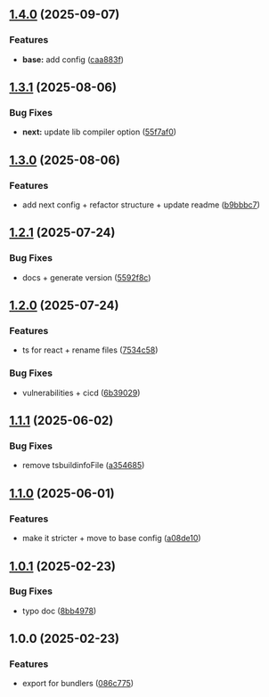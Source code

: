 ## [1.4.0](https://github.com/rodbe-io/tsconfig/compare/v1.3.1...v1.4.0) (2025-09-07)

### Features

* **base:** add config ([caa883f](https://github.com/rodbe-io/tsconfig/commit/caa883fab99d2b678eb1a3b2c39d431fdd69f302))

## [1.3.1](https://github.com/rodbe-io/tsconfig/compare/v1.3.0...v1.3.1) (2025-08-06)

### Bug Fixes

* **next:** update lib compiler option ([55f7af0](https://github.com/rodbe-io/tsconfig/commit/55f7af0f284a8a7fbb1d7800cfd94081d4994932))

## [1.3.0](https://github.com/rodbe-io/tsconfig/compare/v1.2.1...v1.3.0) (2025-08-06)

### Features

* add next config + refactor structure + update readme ([b9bbbc7](https://github.com/rodbe-io/tsconfig/commit/b9bbbc7234099cea9c98a72fa6bd99e65758e2df))

## [1.2.1](https://github.com/rodbe-io/tsconfig/compare/v1.2.0...v1.2.1) (2025-07-24)

### Bug Fixes

* docs + generate version ([5592f8c](https://github.com/rodbe-io/tsconfig/commit/5592f8cd0379e47349741d776872815b8931bc76))

## [1.2.0](https://github.com/rodbe-io/tsconfig/compare/v1.1.1...v1.2.0) (2025-07-24)

### Features

* ts for react + rename files ([7534c58](https://github.com/rodbe-io/tsconfig/commit/7534c5842de2d712d207e9aa88eca7b8b1e21b2a))

### Bug Fixes

* vulnerabilities + cicd ([6b39029](https://github.com/rodbe-io/tsconfig/commit/6b39029c416cf8c86f2b4581273f64d24cfc66b9))

## [1.1.1](https://github.com/rodbe-io/tsconfig/compare/v1.1.0...v1.1.1) (2025-06-02)


### Bug Fixes

* remove tsbuildinfoFile ([a354685](https://github.com/rodbe-io/tsconfig/commit/a354685653b0006f88e65186e0dfb5cd5d0dae92))

## [1.1.0](https://github.com/rodbe-io/tsconfig/compare/v1.0.1...v1.1.0) (2025-06-01)


### Features

* make it stricter + move to base config ([a08de10](https://github.com/rodbe-io/tsconfig/commit/a08de10b83c08e10c5ae4566debd651f7a6fb248))

## [1.0.1](https://github.com/rodbe-io/tsconfig/compare/v1.0.0...v1.0.1) (2025-02-23)


### Bug Fixes

* typo doc ([8bb4978](https://github.com/rodbe-io/tsconfig/commit/8bb49787d4bdf229e0ecd72509dfc595f181d7a5))

## 1.0.0 (2025-02-23)


### Features

* export for bundlers ([086c775](https://github.com/rodbe-io/tsconfig/commit/086c775b5ce601fec8e2fdda2c365180948212bb))
